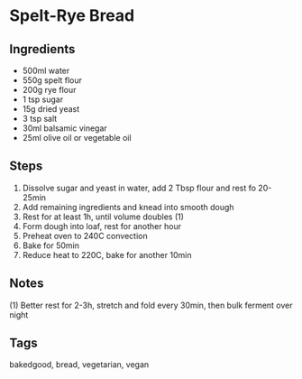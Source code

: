 # Spelt-Rye Bread

## Ingredients

* 500ml water
* 550g spelt flour 
* 200g rye flour
* 1 tsp sugar 
* 15g dried yeast 
* 3 tsp salt 
* 30ml balsamic vinegar 
* 25ml olive oil or vegetable oil

## Steps

1. Dissolve sugar and yeast in water, add 2 Tbsp flour and rest fo 20-25min
2. Add remaining ingredients and knead into smooth dough
3. Rest for at least 1h, until volume doubles (1)
4. Form dough into loaf, rest for another hour 
4. Preheat oven to 240C convection
5. Bake for 50min
6. Reduce heat to 220C, bake for another 10min

## Notes

(1) Better rest for 2-3h, stretch and fold every 30min, then bulk ferment over night

## Tags
bakedgood, bread, vegetarian, vegan
